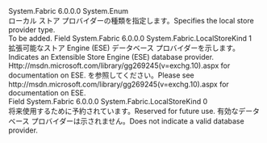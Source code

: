 <Type Name="LocalStoreKind" FullName="System.Fabric.LocalStoreKind">
  <TypeSignature Language="C#" Value="public enum LocalStoreKind" />
  <TypeSignature Language="ILAsm" Value=".class public auto ansi sealed LocalStoreKind extends System.Enum" />
  <TypeSignature Language="DocId" Value="T:System.Fabric.LocalStoreKind" />
  <TypeSignature Language="VB.NET" Value="Public Enum LocalStoreKind" />
  <TypeSignature Language="F#" Value="type LocalStoreKind = " />
  <AssemblyInfo>
    <AssemblyName>System.Fabric</AssemblyName>
    <AssemblyVersion>6.0.0.0</AssemblyVersion>
  </AssemblyInfo>
  <Base>
    <BaseTypeName>System.Enum</BaseTypeName>
  </Base>
  <Docs>
    <summary>
      <para><span data-ttu-id="f2006-101">ローカル ストア プロバイダーの種類を指定します。</span><span class="sxs-lookup"><span data-stu-id="f2006-101">Specifies the local store provider type.</span></span></para>
    </summary>
    <remarks>To be added.</remarks>
  </Docs>
  <Members>
    <Member MemberName="Ese">
      <MemberSignature Language="C#" Value="Ese" />
      <MemberSignature Language="ILAsm" Value=".field public static literal valuetype System.Fabric.LocalStoreKind Ese = int32(1)" />
      <MemberSignature Language="DocId" Value="F:System.Fabric.LocalStoreKind.Ese" />
      <MemberSignature Language="VB.NET" Value="Ese" />
      <MemberSignature Language="F#" Value="Ese = 1" Usage="System.Fabric.LocalStoreKind.Ese" />
      <MemberType>Field</MemberType>
      <AssemblyInfo>
        <AssemblyName>System.Fabric</AssemblyName>
        <AssemblyVersion>6.0.0.0</AssemblyVersion>
      </AssemblyInfo>
      <ReturnValue>
        <ReturnType>System.Fabric.LocalStoreKind</ReturnType>
      </ReturnValue>
      <MemberValue>1</MemberValue>
      <Docs>
        <summary>
          <para><span data-ttu-id="f2006-102">拡張可能なストア Engine (ESE) データベース プロバイダーを示します。</span><span class="sxs-lookup"><span data-stu-id="f2006-102">Indicates an Extensible Store Engine (ESE) database provider.</span></span> <span data-ttu-id="f2006-103">Http://msdn.microsoft.com/library/gg269245(v=exchg.10).aspx for documentation on ESE. を参照してください。</span><span class="sxs-lookup"><span data-stu-id="f2006-103">Please see http://msdn.microsoft.com/library/gg269245(v=exchg.10).aspx for documentation on ESE.</span></span></para>
        </summary>
      </Docs>
    </Member>
    <Member MemberName="Invalid">
      <MemberSignature Language="C#" Value="Invalid" />
      <MemberSignature Language="ILAsm" Value=".field public static literal valuetype System.Fabric.LocalStoreKind Invalid = int32(0)" />
      <MemberSignature Language="DocId" Value="F:System.Fabric.LocalStoreKind.Invalid" />
      <MemberSignature Language="VB.NET" Value="Invalid" />
      <MemberSignature Language="F#" Value="Invalid = 0" Usage="System.Fabric.LocalStoreKind.Invalid" />
      <MemberType>Field</MemberType>
      <AssemblyInfo>
        <AssemblyName>System.Fabric</AssemblyName>
        <AssemblyVersion>6.0.0.0</AssemblyVersion>
      </AssemblyInfo>
      <ReturnValue>
        <ReturnType>System.Fabric.LocalStoreKind</ReturnType>
      </ReturnValue>
      <MemberValue>0</MemberValue>
      <Docs>
        <summary>
          <para><span data-ttu-id="f2006-104">将来使用するために予約されています。</span><span class="sxs-lookup"><span data-stu-id="f2006-104">Reserved for future use.</span></span> <span data-ttu-id="f2006-105">有効なデータベース プロバイダーは示されません。</span><span class="sxs-lookup"><span data-stu-id="f2006-105">Does not indicate a valid database provider.</span></span></para>
        </summary>
      </Docs>
    </Member>
  </Members>
</Type>